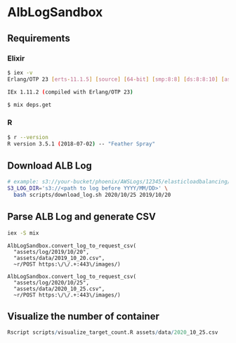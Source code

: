 # AlbLogSandbox

## Requirements

### Elixir

```bash
$ iex -v
Erlang/OTP 23 [erts-11.1.5] [source] [64-bit] [smp:8:8] [ds:8:8:10] [async-threads:1] [hipe] [dtrace]

IEx 1.11.2 (compiled with Erlang/OTP 23)
```

```bash
$ mix deps.get
```

### R

```bash
$ r --version
R version 3.5.1 (2018-07-02) -- "Feather Spray"
```

## Download ALB Log

```bash
# example: s3://your-bucket/phoenix/AWSLogs/12345/elasticloadbalancing/ap-northeast-1
S3_LOG_DIR='s3://<path to log before YYYY/MM/DD>' \
  bash scripts/download_log.sh 2020/10/25 2019/10/20
```

## Parse ALB Log and generate CSV

```bash
iex -S mix
```

```iex
AlbLogSandbox.convert_log_to_request_csv(
  "assets/log/2019/10/20",
  "assets/data/2019_10_20.csv",
  ~r/POST https:\/\/.+:443\/images/)
```

```iex
AlbLogSandbox.convert_log_to_request_csv(
  "assets/log/2020/10/25",
  "assets/data/2020_10_25.csv",
  ~r/POST https:\/\/.+:443\/images/)
```

## Visualize the number of container

```r
Rscript scripts/visualize_target_count.R assets/data/2020_10_25.csv
```
